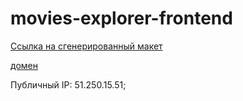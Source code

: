 # movies-explorer-frontend  

[Ссылка на сгенерированный макет](https://www.figma.com/file/t8tVilRDwkqAQRQtsisd70/?node-id=891%3A3857)  

[домен](searchfilms.nomoredomains.rocks)  

Публичный IP: 51.250.15.51;  
